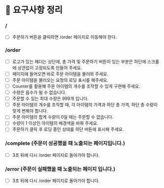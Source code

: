 # 📃 요구사항 정리

### /

- [ ] 주문하기 버튼을 클릭하면 /order 페이지로 이동해야 한다.

### /order

- [ ] 로고가 있는 헤더는 상단에, 총 가격 및 주문하기 버튼이 있는 부분은 하단에 스크롤에 상관없이 고정되도록 만들어 주세요.
- [ ] 페이지에 들어오면 바로 주문 아이템을 불러와 주세요.
- [ ] 주문 아이템을 불러오는 요청의 로딩 표시를 해주세요.
- [ ] Counter를 활용해 주문 아이템의 개수를 조작할 수 있게 구현해 주세요.
- [ ] 수량은 음수가 될 수 없습니다.
- [ ] 주문할 수 있는 최대 수량은 999개 입니다.
- [ ] 주문 아이템의 개수를 조작할 때, 각 아이템의 가격과 하단 총 가격, 하단 총 수량이 맞게 변해야 합니다.
- [ ] 주문 아이템의 합계 수량이 0일 때는 주문할 수 없습니다.
- [ ] 수량이 1 이상인 아이템의 배경색을 바꿔 주세요.
- [ ] 주문하기 클릭 후 로딩 중인 상태를 하단 버튼에 표시해 주세요.

### /complete (주문이 성공했을 때 노출되는 페이지입니다.)

- [ ] 3초 뒤에 다시 /order 페이지로 돌아가야 합니다.

### /error (주문이 실패했을 때 노출되는 페이지 입니다.)

- [ ] 3초 뒤에 다시 /order 페이지로 돌아가야 합니다.
